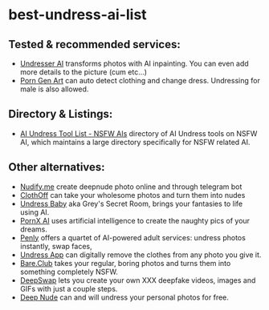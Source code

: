 # best-undress-ai-list

## Tested & recommended services:

* [Undresser AI](https://undresser.ai/?utm_source=github) transforms photos with AI inpainting. You can even add more details to the picture (cum etc...)
* [Porn Gen Art](https://porngen.art/?utm_source=github) can auto detect clothing and change dress. Undressing for male is also allowed.

## Directory & Listings:
* [AI Undress Tool List - NSFW AIs](https://nsfwais.io/tag/AI%20Undress) directory of AI Undress tools on NSFW AI, which maintains a large directory specifically for NSFW related AI.

## Other alternatives:
* [Nudify.me](https://www.nudify.me/) create deepnude photo online and through telegram bot
* [ClothOff](https://ClothOff.io) can take your wholesome photos and turn them into nudes 
* [Undress Baby](https://UndressBaby.com) aka Grey's Secret Room, brings your fantasies to life using AI.
* [PornX AI](https://PornX.ai) uses artificial intelligence to create the naughty pics of your dreams.
* [Penly](https://Penly.ai) offers a quartet of AI-powered adult services: undress photos instantly, swap faces,
* [Undress App](https://Undress.app) can digitally remove the clothes from any photo you give it.
* [Bare.Club](https://Bare.Club) takes your regular, boring photos and turns them into something completely NSFW.
* [DeepSwap](https://DeepSwap.ai) lets you create your own XXX deepfake videos, images and GIFs with just a couple steps.
* [Deep Nude](https://Deep-Nude.ai) can and will undress your personal photos for free. 

